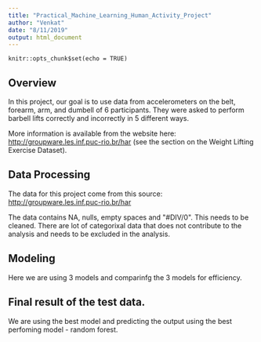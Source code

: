 ```yaml
---
title: "Practical_Machine_Learning_Human_Activity_Project"
author: "Venkat"
date: "8/11/2019"
output: html_document
---
```


```{r setup, include=FALSE}
knitr::opts_chunk$set(echo = TRUE)
```

## Overview

In this project, our goal is to use data from accelerometers on the belt, forearm, arm, 
and dumbell of 6 participants. 
They were asked to perform barbell lifts correctly and incorrectly in 5 different ways. 

More information is available from the website here: http://groupware.les.inf.puc-rio.br/har 
(see the section on the Weight Lifting Exercise Dataset).

## Data Processing

The data for this project come from this source: http://groupware.les.inf.puc-rio.br/har

The data contains NA, nulls, empty spaces and "#DIV/0". This needs to be cleaned. 
There are lot of categorixal data that does not contribute to the analysis and needs to be excluded in the analysis.


## Modeling

Here we are using 3 models and comparinfg the 3 models for efficiency.

## Final result of the test data.
We are using the best model and predicting the output using the best perfoming model - random forest.
